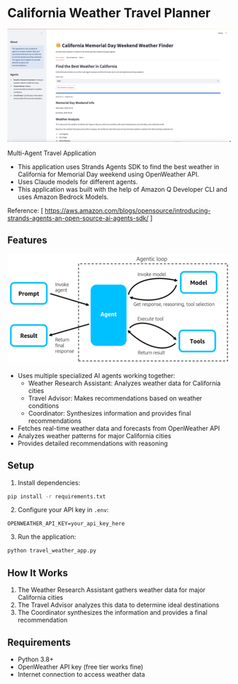

# California Weather Travel Planner
  ![California_Memorial_Day_Weekend_Weather_Finder](California_Memorial_Day_Weekend_Weather_Finder.png)

Multi-Agent Travel Application 
- This application uses Strands Agents SDK to find the best weather in California for Memorial Day weekend using OpenWeather API.
- Uses Claude models for different agents.
- This application was built with the help of Amazon Q Developer CLI and uses Amazon Bedrock Models.

Reference: [ https://aws.amazon.com/blogs/opensource/introducing-strands-agents-an-open-source-ai-agents-sdk/ ]

## Features
![agentic-loop](agentic-loop.png)

- Uses multiple specialized AI agents working together:
  - Weather Research Assistant: Analyzes weather data for California cities
  - Travel Advisor: Makes recommendations based on weather conditions
  - Coordinator: Synthesizes information and provides final recommendations
- Fetches real-time weather data and forecasts from OpenWeather API
- Analyzes weather patterns for major California cities
- Provides detailed recommendations with reasoning

## Setup

1. Install dependencies:
```bash
pip install -r requirements.txt
```

2. Configure your API key in `.env`:
```
OPENWEATHER_API_KEY=your_api_key_here
```

3. Run the application:
```bash
python travel_weather_app.py
```

## How It Works

1. The Weather Research Assistant gathers weather data for major California cities
2. The Travel Advisor analyzes this data to determine ideal destinations
3. The Coordinator synthesizes the information and provides a final recommendation

## Requirements

- Python 3.8+
- OpenWeather API key (free tier works fine)
- Internet connection to access weather data
